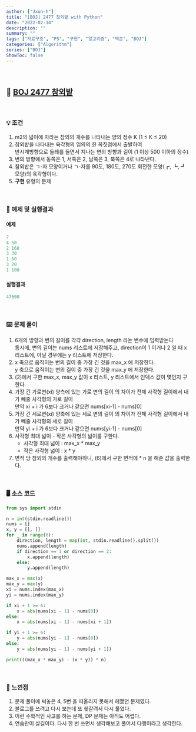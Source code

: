 ```yaml
---
author: ["Jxun-h"]
title: "[BOJ] 2477 참외밭 with Python"
date: "2022-02-14"
description: ""
summary: ""
tags: ["자료구조", "PS", "구현", "알고리즘", "백준", "BOJ"]
categories: ["Algorithm"]
series: ["BOJ"]
ShowToc: false
---
```


<br>

## 📌 <a href="https://www.acmicpc.net/problem/2477" target="_blank">BOJ 2477 참외밭</a>

<br>

### 💡 조건

1.  m2의 넓이에 자라는 참외의 개수를 나타내는 양의 정수 K (1 ≤ K ≤ 20)
2.  참외밭을 나타내는 육각형의 임의의 한 꼭짓점에서 출발하여  
    반시계방향으로 둘레를 돌면서 지나는 변의 방향과 길이 (1 이상 500 이하의 정수)
3.  변의 방향에서 동쪽은 1, 서쪽은 2, 남쪽은 3, 북쪽은 4로 나타낸다.
4.  참외밭은 ㄱ-자 모양이거나 ㄱ-자를 90도, 180도, 270도 회전한 모양(┏, ┗, ┛ 모양)의 육각형이다.
5.  **구현** 유형의 문제

<br>

### 🔖 예제 및 실행결과

#### 예제

```py
7
4 50
2 160
3 30
1 60
3 20
1 100
```

#### 실행결과

```py
47600
```

<br>

### ⌨️ 문제 풀이

1.  6개의 방향과 변의 길이를 각각 direction, length 라는 변수에 입력받는다  
    동시에, 변의 길이는 nums 리스트에 저장해주고, direction이 1 이거나 2 일 때 x 리스트에, 아닐 경우에는 y 리스트에 저장한다.
2.  x 축으로 움직이는 변의 길이 중 가장 긴 것을 max_x 에 저장한다.  
    y 축으로 움직이는 변의 길이 중 가장 긴 것을 max_y 에 저장한다.
3.  (2)에서 구한 max_x, max_y 값이 x 리스트, y 리스트에서 인덱스 값이 몇인지 구한다.
4.  가장 긴 가로변(xi) 양측에 있는 가로 변의 길이 의 차이가 전체 사각형 길이에서 내가 빼줄 사각형의 가로 길이  
    만약 xi + i 가 6보다 크거나 같으면 nums[xi-1] - nums[0]
5.  가장 긴 세로변(xi) 양측에 있는 세로 변의 길이 의 차이가 전체 사각형 길이에서 내가 빼줄 사각형의 세로 길이  
    만약 yi + i 가 6보다 크거나 같으면 nums[yi-1] - nums[0]
6.  사각형 최대 넓이 - 작은 사각형의 넓이를 구한다.
    -   사각형 최대 넓이 : max_x * max_y
    -   작은 사각형 넓이 : x * y
7.  면적 당 참외의 개수를 출력해야하니, (6)에서 구한 면적에 * n 을 해준 값을 출력한다.

<br>

### 🖥 소스 코드

```py
from sys import stdin

n = int(stdin.readline())
nums = []
x, y = [], []
for _ in range(6):
    direction, length = map(int, stdin.readline().split())
    nums.append(length)
    if direction == 1 or direction == 2:
        x.append(length)
    else:
        y.append(length)

max_x = max(x)
max_y = max(y)
xi = nums.index(max_x)
yi = nums.index(max_y)

if xi + 1 >= 6:
    x = abs(nums[xi - 1] - nums[0])
else:
    x = abs(nums[xi - 1] - nums[xi + 1])

if yi + 1 >= 6:
    y = abs(nums[yi - 1] - nums[0])
else:
    y = abs(nums[yi - 1] - nums[yi + 1])

print(((max_x * max_y) - (x * y)) * n)
```

<br>

### 💾 느낀점

1.  문제 풀이에 써놓은 4, 5번 을 떠올리지 못해서 헤맸던 문제였다.
2.  블로그를 쓰려고 다시 보는데 또 헷갈려서 다시 풀었다.
3.  이런 수학적인 사고를 하는 문제, DP 문제는 아직도 어렵다.
4.  연습만이 살길이다. 다시 한 번 쓰면서 생각해보고 풀어서 다행이라고 생각한다.